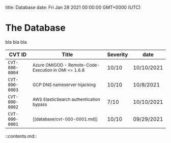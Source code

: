 title: Database
date: Fri Jan 28 2021 00:00:00 GMT+0000 (UTC)

The Database
=========

bla bla bla 


| CVT ID | Title | Severity | date |
| ----- | --- | --- | --- |
| `CVT-000-0004` | <sub>Azure OMIGOD - Remote-Code-Execution in OMI <= 1.6.8</sub> | 10/10 | 10/10/2021 | 
| `CVT-000-0003` | <sub>GCP DNS nameserver hijacking</sub> | 10/10 | 10/8/2021 | 
| `CVT-000-0002` | <sub>AWS ElasticSearch authentication bypass</sub> | 7/10 | 10/10/2021 | 
| `CVT-000-0001` | <sub>[[database/cvt-000-0001.md]]</sub> | 10/10 | 09/29/2021 | 

  

::contents.md::
